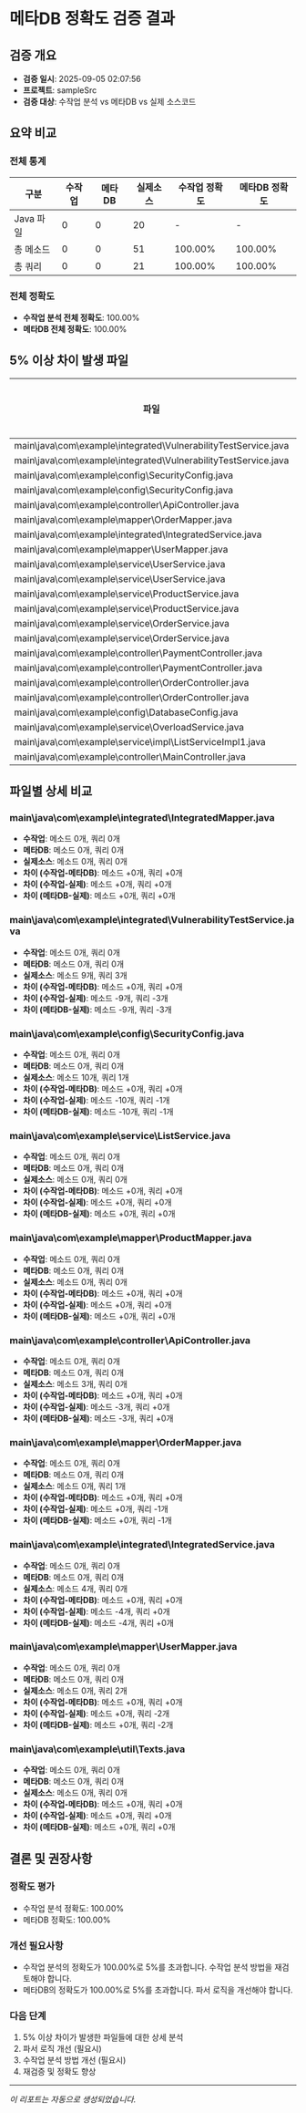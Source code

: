 # 메타DB 정확도 검증 결과

## 검증 개요
- **검증 일시**: 2025-09-05 02:07:56
- **프로젝트**: sampleSrc
- **검증 대상**: 수작업 분석 vs 메타DB vs 실제 소스코드

## 요약 비교

### 전체 통계
| 구분 | 수작업 | 메타DB | 실제소스 | 수작업 정확도 | 메타DB 정확도 |
|------|--------|--------|----------|---------------|---------------|
| Java 파일 | 0 | 0 | 20 | - | - |
| 총 메소드 | 0 | 0 | 51 | 100.00% | 100.00% |
| 총 쿼리 | 0 | 0 | 21 | 100.00% | 100.00% |

### 전체 정확도
- **수작업 분석 전체 정확도**: 100.00%
- **메타DB 전체 정확도**: 100.00%

## 5% 이상 차이 발생 파일

| 파일 | 타입 | 수작업 정확도 | 메타DB 정확도 | 실제 개수 |
|------|------|---------------|---------------|----------|
| main\java\com\example\integrated\VulnerabilityTestService.java | method | 100.00% | 100.00% | 9 |
| main\java\com\example\integrated\VulnerabilityTestService.java | query | 100.00% | 100.00% | 3 |
| main\java\com\example\config\SecurityConfig.java | method | 100.00% | 100.00% | 10 |
| main\java\com\example\config\SecurityConfig.java | query | 100.00% | 100.00% | 1 |
| main\java\com\example\controller\ApiController.java | method | 100.00% | 100.00% | 3 |
| main\java\com\example\mapper\OrderMapper.java | query | 100.00% | 100.00% | 1 |
| main\java\com\example\integrated\IntegratedService.java | method | 100.00% | 100.00% | 4 |
| main\java\com\example\mapper\UserMapper.java | query | 100.00% | 100.00% | 2 |
| main\java\com\example\service\UserService.java | method | 100.00% | 100.00% | 3 |
| main\java\com\example\service\UserService.java | query | 100.00% | 100.00% | 4 |
| main\java\com\example\service\ProductService.java | method | 100.00% | 100.00% | 2 |
| main\java\com\example\service\ProductService.java | query | 100.00% | 100.00% | 1 |
| main\java\com\example\service\OrderService.java | method | 100.00% | 100.00% | 5 |
| main\java\com\example\service\OrderService.java | query | 100.00% | 100.00% | 1 |
| main\java\com\example\controller\PaymentController.java | method | 100.00% | 100.00% | 1 |
| main\java\com\example\controller\PaymentController.java | query | 100.00% | 100.00% | 2 |
| main\java\com\example\controller\OrderController.java | method | 100.00% | 100.00% | 2 |
| main\java\com\example\controller\OrderController.java | query | 100.00% | 100.00% | 6 |
| main\java\com\example\config\DatabaseConfig.java | method | 100.00% | 100.00% | 3 |
| main\java\com\example\service\OverloadService.java | method | 100.00% | 100.00% | 3 |
| main\java\com\example\service\impl\ListServiceImpl1.java | method | 100.00% | 100.00% | 2 |
| main\java\com\example\controller\MainController.java | method | 100.00% | 100.00% | 4 |


## 파일별 상세 비교


### main\java\com\example\integrated\IntegratedMapper.java
- **수작업**: 메소드 0개, 쿼리 0개
- **메타DB**: 메소드 0개, 쿼리 0개  
- **실제소스**: 메소드 0개, 쿼리 0개
- **차이 (수작업-메타DB)**: 메소드 +0개, 쿼리 +0개
- **차이 (수작업-실제)**: 메소드 +0개, 쿼리 +0개
- **차이 (메타DB-실제)**: 메소드 +0개, 쿼리 +0개


### main\java\com\example\integrated\VulnerabilityTestService.java
- **수작업**: 메소드 0개, 쿼리 0개
- **메타DB**: 메소드 0개, 쿼리 0개  
- **실제소스**: 메소드 9개, 쿼리 3개
- **차이 (수작업-메타DB)**: 메소드 +0개, 쿼리 +0개
- **차이 (수작업-실제)**: 메소드 -9개, 쿼리 -3개
- **차이 (메타DB-실제)**: 메소드 -9개, 쿼리 -3개


### main\java\com\example\config\SecurityConfig.java
- **수작업**: 메소드 0개, 쿼리 0개
- **메타DB**: 메소드 0개, 쿼리 0개  
- **실제소스**: 메소드 10개, 쿼리 1개
- **차이 (수작업-메타DB)**: 메소드 +0개, 쿼리 +0개
- **차이 (수작업-실제)**: 메소드 -10개, 쿼리 -1개
- **차이 (메타DB-실제)**: 메소드 -10개, 쿼리 -1개


### main\java\com\example\service\ListService.java
- **수작업**: 메소드 0개, 쿼리 0개
- **메타DB**: 메소드 0개, 쿼리 0개  
- **실제소스**: 메소드 0개, 쿼리 0개
- **차이 (수작업-메타DB)**: 메소드 +0개, 쿼리 +0개
- **차이 (수작업-실제)**: 메소드 +0개, 쿼리 +0개
- **차이 (메타DB-실제)**: 메소드 +0개, 쿼리 +0개


### main\java\com\example\mapper\ProductMapper.java
- **수작업**: 메소드 0개, 쿼리 0개
- **메타DB**: 메소드 0개, 쿼리 0개  
- **실제소스**: 메소드 0개, 쿼리 0개
- **차이 (수작업-메타DB)**: 메소드 +0개, 쿼리 +0개
- **차이 (수작업-실제)**: 메소드 +0개, 쿼리 +0개
- **차이 (메타DB-실제)**: 메소드 +0개, 쿼리 +0개


### main\java\com\example\controller\ApiController.java
- **수작업**: 메소드 0개, 쿼리 0개
- **메타DB**: 메소드 0개, 쿼리 0개  
- **실제소스**: 메소드 3개, 쿼리 0개
- **차이 (수작업-메타DB)**: 메소드 +0개, 쿼리 +0개
- **차이 (수작업-실제)**: 메소드 -3개, 쿼리 +0개
- **차이 (메타DB-실제)**: 메소드 -3개, 쿼리 +0개


### main\java\com\example\mapper\OrderMapper.java
- **수작업**: 메소드 0개, 쿼리 0개
- **메타DB**: 메소드 0개, 쿼리 0개  
- **실제소스**: 메소드 0개, 쿼리 1개
- **차이 (수작업-메타DB)**: 메소드 +0개, 쿼리 +0개
- **차이 (수작업-실제)**: 메소드 +0개, 쿼리 -1개
- **차이 (메타DB-실제)**: 메소드 +0개, 쿼리 -1개


### main\java\com\example\integrated\IntegratedService.java
- **수작업**: 메소드 0개, 쿼리 0개
- **메타DB**: 메소드 0개, 쿼리 0개  
- **실제소스**: 메소드 4개, 쿼리 0개
- **차이 (수작업-메타DB)**: 메소드 +0개, 쿼리 +0개
- **차이 (수작업-실제)**: 메소드 -4개, 쿼리 +0개
- **차이 (메타DB-실제)**: 메소드 -4개, 쿼리 +0개


### main\java\com\example\mapper\UserMapper.java
- **수작업**: 메소드 0개, 쿼리 0개
- **메타DB**: 메소드 0개, 쿼리 0개  
- **실제소스**: 메소드 0개, 쿼리 2개
- **차이 (수작업-메타DB)**: 메소드 +0개, 쿼리 +0개
- **차이 (수작업-실제)**: 메소드 +0개, 쿼리 -2개
- **차이 (메타DB-실제)**: 메소드 +0개, 쿼리 -2개


### main\java\com\example\util\Texts.java
- **수작업**: 메소드 0개, 쿼리 0개
- **메타DB**: 메소드 0개, 쿼리 0개  
- **실제소스**: 메소드 0개, 쿼리 0개
- **차이 (수작업-메타DB)**: 메소드 +0개, 쿼리 +0개
- **차이 (수작업-실제)**: 메소드 +0개, 쿼리 +0개
- **차이 (메타DB-실제)**: 메소드 +0개, 쿼리 +0개


## 결론 및 권장사항

### 정확도 평가
- 수작업 분석 정확도: 100.00%
- 메타DB 정확도: 100.00%

### 개선 필요사항
- 수작업 분석의 정확도가 100.00%로 5%를 초과합니다. 수작업 분석 방법을 재검토해야 합니다.
- 메타DB의 정확도가 100.00%로 5%를 초과합니다. 파서 로직을 개선해야 합니다.

### 다음 단계
1. 5% 이상 차이가 발생한 파일들에 대한 상세 분석
2. 파서 로직 개선 (필요시)
3. 수작업 분석 방법 개선 (필요시)
4. 재검증 및 정확도 향상

---
*이 리포트는 자동으로 생성되었습니다.*
